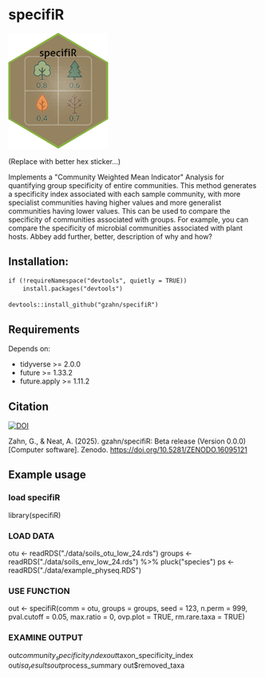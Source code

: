 # specifiR

<img src="https://github.com/gzahn/specifiR/blob/main/assets/sticker.png" alt="hex_sticker" width="200"/>

(Replace with better hex sticker...)

Implements a "Community Weighted Mean Indicator" Analysis for quantifying group specificity of entire communities.
This method generates a specificity index associated with each sample community, with more specialist communities having higher values and more generalist communities having lower values.
This can be used to compare the specificity of communities associated with groups.
For example, you can compare the specificity of microbial communities associated with plant hosts.
Abbey add further, better, description of why and how?

## Installation:

```
if (!requireNamespace("devtools", quietly = TRUE))
    install.packages("devtools")
    
devtools::install_github("gzahn/specifiR")
```

## Requirements

Depends on:

- tidyverse >= 2.0.0
- future >= 1.33.2
- future.apply >= 1.11.2

## Citation

[![DOI](https://zenodo.org/badge/1016289767.svg)](https://doi.org/10.5281/zenodo.16095120)

Zahn, G., & Neat, A. (2025). gzahn/specifiR: Beta release (Version 0.0.0) [Computer software]. Zenodo. https://doi.org/10.5281/ZENODO.16095121



## Example usage

### load specifiR
library(specifiR)

### LOAD DATA ####
otu <- readRDS("./data/soils_otu_low_24.rds")
groups <- readRDS("./data/soils_env_low_24.rds") %>% pluck("species")
ps <- readRDS("./data/example_physeq.RDS")

### USE FUNCTION ####
out <- specifiR(comm = otu,
                groups = groups,
                seed = 123,
                n.perm = 999,
                pval.cutoff = 0.05,
                max.ratio = 0,
                ovp.plot = TRUE,
                rm.rare.taxa = TRUE)

### EXAMINE OUTPUT ####
out$community_specificity_index
out$taxon_specificity_index
out$isa_results
out$process_summary
out$removed_taxa
